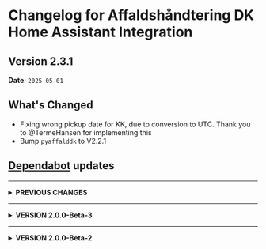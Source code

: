 # Changelog for Affaldshåndtering DK Home Assistant Integration

## Version 2.3.1

**Date**: `2025-05-01`

## What's Changed

* Fixing wrong pickup date for KK, due to conversion to UTC. Thank you to @TermeHansen for implementing this
* Bump `pyaffalddk` to V2.2.1

## [Dependabot](https://github.com/apps/dependabot) updates

---------------------------

<details>
  <summary><b>PREVIOUS CHANGES</b></summary>

## Version 2.3.0

**Date**: `2025-04-24`

## What's Changed

* Support for **Københavns Kommune** added. Thank you to @TermeHansen for implementing this
* Rewritten `Config Flow`, to remove deprecation warning.
* Bump `pyaffalddk` to V2.2.0

## Version 2.2.3

**Date**: `2025-03-19`

## What's Changed

* Fixing Missing Material in Egedal Kommune. Closing [AffaldDK #221](https://github.com/briis/affalddk/issues/221)
* Fixing Missing Material in Gladsaxe Kommune. Closing [AffaldDK #238](https://github.com/briis/affalddk/issues/238)
* Fixing Missing Material in Gribskov Kommune. Closing [AffaldDK #242](https://github.com/briis/affalddk/issues/242)
* Fixed Blocking Call. Closing [AffaldDK #213](https://github.com/briis/affalddk/issues/213)
* Added function to find a date based on Weekday and Odd or Even week. Closing [AffaldDK #226](https://github.com/briis/affalddk/issues/226)
* **IMPORTANT** Removed Sorø Kommune as they no longer have en open API.
* Bump `pyaffalddk` to V2.1.7

## Version 2.2.2

**Date**: `2025-01-07`

## What's Changed

* Changed the Last Update field as this causes blocking IO issues with Home Assistant. Now this value is calculated based on homeassistant dt functions.
* Fixing missing DAYLIGHT information in iCal data. Closing [AffaldDK #205](https://github.com/briis/affalddk/issues/205)
* Fixing missing containers in Køge after renaming. Closing [AffaldDK #207](https://github.com/briis/affalddk/issues/207)
* Bump development environment to Python 3.1.3 and Home Assistant 2025.1
* Bump `pyaffalddk` to V2.1.6

## Version 2.2.1

**Date**: `2024-12-09`

## What's Changed

* Fixing renamed containers in Egedal kommune. Closing [AffaldDK #194](https://github.com/briis/affalddk/issues/194)
* Bump `pyaffalddk` to V2.1.2

## Version 2.2.0

**Date**: `2024-11-26`

## What's Changed

* Added Odense Kommune to list of supported municipalities.
* Added Aarhus Kommune to list of supported municipalities.
* Added base support for municipalities that can deliver data via an iCalendar file.
* Added new Material Type `Genbrugsspand, 240L (2-delt) (1 stk.)`. Closing [AffaldDK #186](https://github.com/briis/affalddk/issues/186)
* Bump `pyaffalddk` to V2.1.1

## Version 2.1.20

**Date**: `2024-11-19`

## What's Changed

* **IMPORTANT** Around every New Year a bunch of Pickup Types will have no dates for the next pickup, as the calendar for the following year has not yet been created. That will result in some Sensors with `Undefined` or `Unavailable` in their value, and they will be unavailable, until they have a date again. As of version 2.1.20, they will now get an artificial date which is always December 31. the following year. As soon as a valid date is found for these sensors, this date will be used instead.
* Fixing issue where there is a weekday present but next pick-up is undefined. Typically occurs around New Years time. Closing [AffaldDK #179](https://github.com/briis/affalddk/issues/179)
* Added Municipality and Address ID to 'Service Info', to be used when asking for support.
* Bump `pyaffalddk` to V2.0.44

## Version 2.1.19

**Date**: `2024-10-11`

## What's Changed

* Corrected wrong image for Pap, Pair, Glas & Metal. Closing [AffaldDK #159](https://github.com/briis/affalddk/issues/159)
* Added new Material Type `juletrae` and also added new image. Closing [AffaldDK #165](https://github.com/briis/affalddk/issues/165)
* Bump `pyaffalddk` to V2.0.41

## Version 2.1.18

**Date**: `2024-10-04`

## What's Changed

* Start Fixing issues, after Bornholm has changed naming of many un its. Contributing to [AffaldDK #159](https://github.com/briis/affalddk/issues/159)
* Bump `pyaffalddk` to V2.0.40

## Version 2.1.17

**Date**: `2024-09-26`

## What's Changed

* Fixing missing Types in Svendborg. Closing [AffaldDK #151](https://github.com/briis/affalddk/issues/151)
* Fixing missing Types in Horsens. Closing [pyaffalddk #14](https://github.com/briis/pyaffalddk/issues/14)
* Bump `pyaffalddk` to V2.0.39

## Version 2.1.16

**Date**: `2024-08-20`

## What's Changed

* Fixing missing Types in Solrød. Closing [AffaldDK #139](https://github.com/briis/affalddk/issues/139)
* Fixing missing Types in Egedal. Closing [AffaldDK #142](https://github.com/briis/affalddk/issues/142)
* Bump `pyaffalddk` to V2.0.38

## Version 2.1.15

**Date**: `2024-08-13`

This is a **minor update**, and if you don't live in Vordingborg Kommune, there is no need to install this.

## What's Changed

* Fixing missing Types in Vordingborg. Closing [AffaldDK #136](https://github.com/briis/affalddk/issues/136)
* Bump `pyaffalddk` to V2.0.37

## Version 2.1.14

**Date**: `2024-08-06`

## What's Changed

* Fixing missing Types in Ringsted. Closing [AffaldDK #133](https://github.com/briis/affalddk/issues/133)
* Bump `pyaffalddk` to V2.0.36

## Version 2.1.13

**Date**: `2024-07-29`

## What's Changed

* Fixing missing Types in Albertslund. Closing [AffaldDK #129](https://github.com/briis/affalddk/issues/129)
* Bump `pyaffalddk` to V2.0.35

## Version 2.1.12

**Date**: `2024-07-06`

## What's Changed

* Fixing missing containers in Esbjerg. Closing [AffaldDK #117](https://github.com/briis/affalddk/issues/117)
* Fixing missing containers in Gribskov. Closing [AffaldDK #118](https://github.com/briis/affalddk/issues/118)
* Bump dependency `pyaffalddk` to version 2.0.34

## Version 2.1.11

**Date**: `2024-06-30`

## What's Changed

* Adding Bornholm as new Municipality. I have limited test data to go on, but some data is being returned. If anything is missing, please report back. Closing [#114](https://github.com/briis/affalddk/issues/114)
* Bump dependency `pyaffalddk` to version 2.0.33

  ## Version 2.1.10

  **Date**: `2024-06-15`

  ## What's Changed

* Fixing missing details for Faxe. Closing [`pyaffalddk` #4](https://github.com/briis/pyaffalddk/issues/4)
* Fixing missing details for Lyngby-Taarbæk. Closing [#105](https://github.com/briis/affalddk/issues/105)
* Bump dependency `pyaffalddk` to version 2.0.31


  ## Version 2.1.9

  **Date**: `2024-05-28`

  ## What's Changed

* Fixing missing details for Slagelse and Randers. Closing [#97](https://github.com/briis/affalddk/issues/97)
* Bump dependency `pyaffalddk` to version 2.0.30

## [Dependabot](https://github.com/apps/dependabot) updates

  ## Version 2.1.8

  **Date**: `2024-05-12`

  ## What's Changed

* Fixing missing details for Vejen and Randers. Closing [#87](https://github.com/briis/affalddk/issues/87) and [pyaffalddk #3](https://github.com/briis/pyaffalddk/issues/3)
* Bump dependency `pyaffalddk` to version 2.0.29

  ## Version 2.1.7

  **Date**: `2024-05-04`

  ## What's Changed

- Added new Categories `Madaffald` and `Restaffald`
- Added new category images for `restaffald` and `madaffald`
- Fixed missing containers for Glostrup Kommune. Closing [#79](https://github.com/briis/affalddk/issues/79)
- Fixed missing containers for Egedal Kommune. Closing [#84](https://github.com/briis/affalddk/issues/84)
- Fixed missing containers for Lyngby-Taarbæk Kommune. Closing [#83](https://github.com/briis/affalddk/issues/83)
- Fixed missing Tekstil container for Solrød Kommune.
- Bump dependency `pyaffalddk` to version 2.0.28

  ## Version 2.1.6

  **Date**: `2024-04-22`

  ## What's Changed

- Modified change from `pyaffalddk` 2.0.25, as it caused problems for many with the category Storskrald. It will now work for all, including Gladsaxe. Closing [#76](https://github.com/briis/affalddk/issues/76)
- Added more details to warning if category not found. Makes it easier to debug when errors are reported.
- Bump dependency `pyaffalddk` to version 2.0.26

  ## Version 2.1.5

  **Date**: `2024-04-19`

  ## What's Changed

- Added new category Plast, MDK, Glas & Metal.
- Added missing containers for Varde kommune. Closing #75
- Support for Gladsaxe kommunes storskrald definition by @DeKi90
- Bump dependency `pyaffalddk` to version 2.0.24

  ## Version 2.1.4

  **Date**: `2024-04-16`

  This is a minor release, with a Hotfix for Faxe Kommune

  ## What's Changed

- Added `|` as separator to Next Pickup sensor, to easier identify items.
- Added missing containers for Papir & Plast and Metal & Glas for Faxe kommune. Closing #71
- Bump dependency `pyaffalddk` to version 2.0.23

  ## Version 2.1.3

  **Date**: `2024-04-07`

  ## What's Changed

- Added missing container for Svendborg kommune. Closing [#68](https://github.com/briis/affalddk/issues/68)
- Added missing container for Mariagerfjord kommune. Closing [#67](https://github.com/briis/affalddk/issues/67)
- Imporoved error handling on sensor entities.
- Bump dependency `pyaffalddk` to version 2.0.22

  ## Version 2.1.2

  **Date**: `2024-04-05`

  ## What's Changed

- Re-added `Miljøboks` for Gentofte kommune as it was placed in the wrong location for 2.1.1. Closing [#64](https://github.com/briis/affalddk/issues/64)
- Bump dependency `pyaffalddk` to version 2.0.21

  ## Version 2.1.1

  **Date**: `2024-04-03`

  ## What's Changed

- Found the real error for the sensors not being updated when containers have been collected. All data is now updated correctly according to the update interval set. Closing [#61](https://github.com/briis/affalddk/issues/61)
- Added `Miljøboks` for Gentofte kommune. Closing [#64](https://github.com/briis/affalddk/issues/64)
- Bump dependency `pyaffalddk` to version 2.0.20

  ## Version 2.1.0

  **Date**: `2024-03-30`

  ## What's Changed

- The biggest change in this version is that you no longer need to download the images for the `entity_picture`. Thanks to @LordMike these images are now embedded as base64 data images. @LordMike did a lot of work to ensure the images are small enough to be able stay under the character limit, and he also made a great little script I can use if and when future changes to images are needed. Thanks again @LordMike. With this implemented, you do not need the images in `/config/www/affalddk` and this directory can be deleted.
- Updates are sometimes not executed according to time interval. This release should now fix this. Closing [#61](https://github.com/briis/affalddk/issues/61)
- Adjusted the update Interval, so that you can now set it to between 1 and 24 hours.
- Migrated dependency `pyrenoweb` to `pyaffalddk` as the plan is to support more than RenoWeb in the future, and then the name should embrace that.

  ## Version 2.0.7

  **Date**: `2024-03-26`

  ## What's Changed

**NOTE**: A new category 'plast' has been added, so you will have to redownload the images files.

- Removed Furesø kommune as they are no longer using Renoweb. Closing [#51](https://github.com/briis/affalddk/issues/51)
- Added Lejre kommune, that was left out in the initial release. Closing [#52](https://github.com/briis/affalddk/issues/52)
- Fixing wrong date count on sensors. Closing [#54](https://github.com/briis/affalddk/issues/54)
- Fixed categories for Solrød kommune. Closing [#53](https://github.com/briis/affalddk/issues/53)
- Fixing the `calendar.get_events` service call so that it now supports a start and end date. Thank you to @chamook for the initial Pull Request.
- Partly fix of #59. Catagorize container `Pap og papir/metal, glas og hård plast` correctly for Sorø Kommune
- Bumped minimum required HA version to 2024.2.0, to ensure that HA is using Python 3.12. Previous versions of Python might not work.
- Bump dependency `pyrenoweb` to 2.0.17

  ## Version 2.0.6

  **Date**: `2024-03-23`

  ## What's Changed

- Compressed newly added SVG images, so they are faster to load.
- Placing Textil correctly for Roskilde and Aalborg (and possible other Municipalities). Cloisng #49
- Adding new category `papirglasmetalplast`. **Note** You need to download the image files again.
- Fixing missing containers for Lyngby-Taarbæk. Closing #50
- Fixing occasionally wrong address id being returned.
- Bump dependency `pyrenoweb` to 2.0.15


  ## Version 2.0.5

  **Date**: `2024-03-22`

  ## What's Changed

- Fixing missing containers for Lyngby-Taarbæk. Closing issue [#40](https://github.com/briis/affalddk/issues/40)
- Fixing missing containers for Aalborg. Closing issue [#35](https://github.com/briis/affalddk/issues/35)
- Fixing missing containers for Rødovre
- Fixing missing containers for Solrød. Closing issue [#32](https://github.com/briis/affalddk/issues/32)
- Removed Rebild Kommune from the supported Municipalities list, as they have switched to another provider. Working on adding support for that provider, that also seems to service other Municipalities in Nordjylland.
- Added support for Billund Kommune. They were accidentially left out.
- Added new Categories `batterier`, `papirglasdaaser` and `elektronik`. **NOTE:** This also means you will have to redownload the images and update the directory with new files.
- Converted Calendar Events from time based events to full day events. Giving better support for some Lovelace cards. Closing [#34](https://github.com/briis/affalddk/issues/34)
- The sensor `Næste Afhentning`, now has a list of all entities that are picked up on that date. Use the attribute `name` to get the categories, and the attribute `description` to get a more detailed list of content. The icon and entity_picture will now always be the recycle symbol. Closing issue [#41](https://github.com/briis/affalddk/issues/41) and [#42](https://github.com/briis/affalddk/issues/42)
- Bump dependency `pyrenoweb` to 2.0.14

  ## Version 2.0.4

  **Date**: `2024-03-12`

  ## What's Changed

- Adding new Attribute `date_short`. Closing [#22](https://github.com/briis/affalddk/issues/22)
- Fixing missing update of Calendard state. Closing [#27](https://github.com/briis/affalddk/issues/27)
- Fixing missing Containers for Kerteminde. Closing [#19](https://github.com/briis/affalddk/issues/19)
- Bump dependency `pyrenoweb` to 2.0.11

  ## Version 2.0.3

  **Date**: `2024-03-10`

  This is a Hotfix release, only adding missing containers for some municipalities.

  I am sorry for these frequent releases, but this will most likely go on for a little while, until we mapped all the containers to the right Category. If you are missing a container, please add this to your configuration file:
```yaml
logger:
  default: warning
  logs:
    custom_components.affalddk: error
    pyrenoweb: error
```
And create an issue with the data from the logfile, and the Municipality that has the issue.

  ## What's Changed

- Fixing the Genbrug category for Hvidovre kommune
- Fixing the Genbrug category for Greve kommune
- Fixing the Genbrug category for Egedal kommune
- Bump dependency `pyrenoweb` to 2.0.10


  ## Version 2.0.2

  **Date**: `2024-03-09`

  ## What's Changed

  This is a Hotfix release, only adding missing containers for some municipalities

- Add missing containers for Rudersdal and Høje Taastrup. Closing [#15](https://github.com/briis/affalddk/issues/15) and [#16](https://github.com/briis/affalddk/issues/16)
- Optimied a few SVG files.
- Bump dependency `pyrenoweb` to 2.0.9


  ## Version 2.0.1

  **Date**: `2024-03-07`

  ## What's Changed

- Fixing wrong Issue Link address. Closing [#10](https://github.com/briis/affalddk/issues/10)
- Bump pyrenoweb to 2.0.5 Closing wrong types of garbage types in Egedal and Allerød [#6](https://github.com/briis/affalddk/issues/6)
- Handling the case where the same Road exists more than once in a Municipality. There is now a requirement to enter the Zipcode of the Address when setting up a new entity in Home Assistant. Closing Issue [#5](https://github.com/briis/affalddk/issues/5)
- Fixing missing containers in Aalborg. Closing [#11](https://github.com/briis/affalddk/issues/11)
- Added Rudersdal back to the list as they do work with this Integration. Closing [#8](https://github.com/briis/affalddk/issues/8)
- Bump dependency `pyrenoweb` to 2.0.6


  ## Version 2.0.0

  **Date**: `2024-03-04`

  ## What's Changed
  * Even though it says V2.0.0, this is the first release of this Integration. Please see the [README.md](https://github.com/briis/affalddk/blob/main/README.md) for a descriptin and installation instructions.
</details>

---------------------------
<details>
  <summary><b>VERSION 2.0.0-Beta-3</b></summary>

  ## Version 2.0.0-Beta-3

  **Date**: `2024-03-04`

  ## What's Changed
  * Bump ruff from 0.2.2 to 0.3.0 by @dependabot in https://github.com/briis/affalddk/pull/1
  * Version 2 beta3 by @briis in https://github.com/briis/affalddk/pull/2

  ## New Contributors
  * @dependabot made their first contribution in https://github.com/briis/affalddk/pull/1
  * @briis made their first contribution in https://github.com/briis/affalddk/pull/2

  **Full Changelog**: https://github.com/briis/affalddk/compare/2.0.0-beta2...v2.0.0-beta3

</details>

---------------------------
<details>
  <summary><b>VERSION 2.0.0-Beta-2</b></summary>

  ## Version 2.0.0-Beta-2

  **Date**: `2024-03-03`

  ### Changes

  Please see the [README.md](https://github.com/briis/affalddk/blob/main/README.md) before installation.

  This integration replaces the [RenoWeb integration](https://github.com/briis/renoweb), which will no longer be maintained.

  This is a complete rewrite of the RenowWeb V1.x Integration as the API this uses is slowly being phased out, and we needed to find a new way of collecting the data.

  If you were a previous user of Renoweb, you would have had to de-install the Integration before upgrading, as Unique ID's of all sensors would have been new, thus having to change your Automations, Scripts and Dashboard entries.
  With that in mind I decided to also use the opportunity to change the domain name of the Integration to `affalddk` So why change the name and not just give it a new version number?

  For a long time I wanted to have this Integration part of the Default HACS store, but in order to do that, you need to have Logo and icon images in the Home Assistant Brand Database. As Renoweb does not really have a logo by itself, I could not create one, as this could violate their rights to the name. But calling it something that is not related directly to Renoweb, gives me the possibility to invent my own logo and thus getting this added to the Default HACS store.

  If you were a previous user of Renoweb the Major changes to this integration are:

  - I now use a new API. The V1 API was based on a Renoweb API that is being phased ot, and over the last few months I have seen more and more municipalities disappearing from the supported municipalities. The new API is the same most Municipalities use, when you go to their official web page and search for your address and then get Pickup Schedules.
  - The `Sensors` are new, and not named the same way as the V1 sensors. Thus there is no upgrade path. With each sensor I now also iclude the official Pictograms as Entity Pictures, which you can use in your dashboard. **Note**: This image files must be installed manually - please see the README file).
  - There is a new local `Calendar` entity created, which has a full-day event every time there is a Pick-up. The event will contain a Description and what content is being picked up.
  - The `Binary Sensors` have not been created. If anyone uses these, raise an issue on Github.

  I have now been through all Municipalities and checked if they work with this Integration. There are 47 Munipalities that will work , and if you don't see your municipality in the Dropdown List, then it will not work.

</details>

